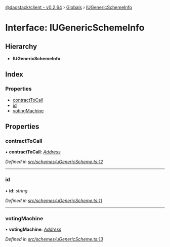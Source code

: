 [@daostack/client - v0.2.64](../README.md) › [Globals](../globals.md) › [IUGenericSchemeInfo](iugenericschemeinfo.md)

# Interface: IUGenericSchemeInfo

## Hierarchy

* **IUGenericSchemeInfo**

## Index

### Properties

* [contractToCall](iugenericschemeinfo.md#contracttocall)
* [id](iugenericschemeinfo.md#id)
* [votingMachine](iugenericschemeinfo.md#votingmachine)

## Properties

###  contractToCall

• **contractToCall**: *[Address](../globals.md#address)*

*Defined in [src/schemes/uGenericScheme.ts:12](https://github.com/daostack/client/blob/ca3cbac/src/schemes/uGenericScheme.ts#L12)*

___

###  id

• **id**: *string*

*Defined in [src/schemes/uGenericScheme.ts:11](https://github.com/daostack/client/blob/ca3cbac/src/schemes/uGenericScheme.ts#L11)*

___

###  votingMachine

• **votingMachine**: *[Address](../globals.md#address)*

*Defined in [src/schemes/uGenericScheme.ts:13](https://github.com/daostack/client/blob/ca3cbac/src/schemes/uGenericScheme.ts#L13)*
